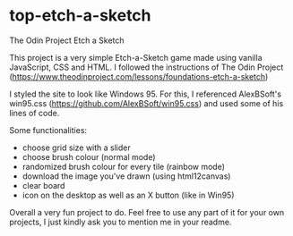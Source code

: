 # top-etch-a-sketch
The Odin Project Etch a Sketch

This project is a very simple Etch-a-Sketch game made using vanilla JavaScript, CSS and HTML.
I followed the instructions of The Odin Project (https://www.theodinproject.com/lessons/foundations-etch-a-sketch)

I styled the site to look like Windows 95. 
For this, I referenced AlexBSoft's win95.css (https://github.com/AlexBSoft/win95.css) and used some of his lines of code.

Some functionalities:
- choose grid size with a slider
- choose brush colour (normal mode)
- randomized brush colour for every tile (rainbow mode)
- download the image you've drawn (using html12canvas)
- clear board
- icon on the desktop as well as an X button (like in Win95)

Overall a very fun project to do.
Feel free to use any part of it for your own projects, I just kindly ask you to mention me in your readme. 
